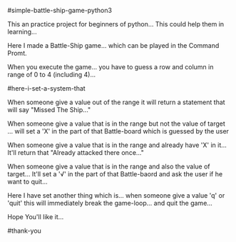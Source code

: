 #simple-battle-ship-game-python3

This an practice project for beginners of python... This could help them in learning...

Here I made a Battle-Ship game... which can be played in the Command Promt.

When you execute the game... you have to guess a row and column in range of 0 to 4 (including 4)... 

#here-i-set-a-system-that

When someone give a value out of the range it will return a statement that will say "Missed The Ship..."

When someone give a value that is in the range but not the value of target ... will set a 'X' in the part of that Battle-board which is guessed by the user

When someone give a value that is in the range and already have 'X' in it... It'll return that "Already attacked there once..."

When someone give a value that is in the range and also the value of target... It'll set a '√' in the part of that Battle-baord and ask the user if he want to quit...

Here I have set another thing which is... when someone give a value 'q' or 'quit' this will immediately break the game-loop... and quit the game...



Hope You'll like it... 

#thank-you

